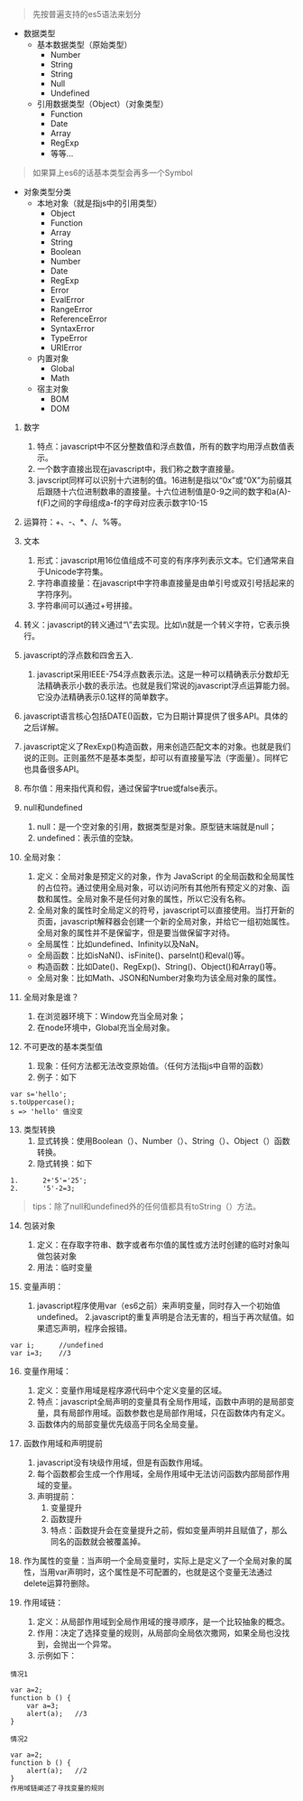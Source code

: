>先按普遍支持的es5语法来划分

- 数据类型
    - 基本数据类型（原始类型）
        - Number
        - String
        - String
        - Null
        - Undefined
    - 引用数据类型（Object）（对象类型）
        - Function
        - Date
        - Array
        - RegExp
        - 等等...
 
>如果算上es6的话基本类型会再多一个Symbol

- 对象类型分类
    - 本地对象（就是指js中的引用类型）
        - Object
        - Function
        - Array
        - String
        - Boolean
        - Number
        - Date
        - RegExp
        - Error
        - EvalError
        - RangeError
        - ReferenceError
        - SyntaxError
        - TypeError
        - URIError
    - 内置对象
        - Global
        - Math
    - 宿主对象
        - BOM
        - DOM
        

1. 数字
    1. 特点：javascript中不区分整数值和浮点数值，所有的数字均用浮点数值表示。
    2. 一个数字直接出现在javascript中，我们称之数字直接量。
    3. javscript同样可以识别十六进制的值。16进制是指以“0x”或“0X”为前缀其后跟随十六位进制数串的直接量。十六位进制值是0-9之间的数字和a(A)-f(F)之间的字母组成a-f的字母对应表示数字10-15
2. 运算符：+、-、*、/、%等。
3. 文本
    1. 形式：javascript用16位值组成不可变的有序序列表示文本。它们通常来自于Unicode字符集。
    2. 字符串直接量：在javascript中字符串直接量是由单引号或双引号括起来的字符序列。
    3. 字符串间可以通过+号拼接。
4. 转义：javascript的转义通过“\”去实现。比如\n就是一个转义字符，它表示换行。
5. javascript的浮点数和四舍五入.

    1. javascript采用IEEE-754浮点数表示法。这是一种可以精确表示分数却无法精确表示小数的表示法。也就是我们常说的javascript浮点运算能力弱。它没办法精确表示0.1这样的简单数字。

6. javascript语言核心包括DATE()函数，它为日期计算提供了很多API。具体的之后详解。

7. javascript定义了RexExp()构造函数，用来创造匹配文本的对象。也就是我们说的正则。正则虽然不是基本类型，却可以有直接量写法（字面量）。同样它也具备很多API。

8. 布尔值：用来指代真和假，通过保留字true或false表示。
9. null和undefined
    1. null：是一个空对象的引用，数据类型是对象。原型链末端就是null；
    2. undefined：表示值的空缺。
10. 全局对象：
    1. 定义：全局对象是预定义的对象，作为 JavaScript 的全局函数和全局属性的占位符。通过使用全局对象，可以访问所有其他所有预定义的对象、函数和属性。全局对象不是任何对象的属性，所以它没有名称。
    2. 全局对象的属性时全局定义的符号，javascript可以直接使用。当打开新的页面，javascript解释器会创建一个新的全局对象，并给它一组初始属性。全局对象的属性并不是保留字，但是要当做保留字对待。
    - 全局属性：比如undefined、Infinity以及NaN。
    - 全局函数：比如isNaN()、isFinite()、parseInt()和eval()等。
    - 构造函数：比如Date()、RegExp()、String()、Object()和Array()等。
    - 全局对象：比如Math、JSON和Number对象均为该全局对象的属性。

11. 全局对象是谁？
    1. 在浏览器环境下：Window充当全局对象；
    2. 在node环境中，Global充当全局对象。

12. 不可更改的基本类型值
    1. 现象：任何方法都无法改变原始值。（任何方法指js中自带的函数）
    2. 例子：如下


```
var s='hello';
s.toUppercase();
s => 'hello' 值没变
```

13. 类型转换
    1. 显式转换：使用Boolean（）、Number（）、String（）、Object（）函数转换。
    2. 隐式转换：如下


```
1.      2+'5'='25';
2.      '5'-2=3;
```
>tips：除了null和undefined外的任何值都具有toString（）方法。

14. 包装对象
    1. 定义：在存取字符串、数字或者布尔值的属性或方法时创建的临时对象叫做包装对象
    2. 用法：临时变量

15. 变量声明：
    1. javascript程序使用var（es6之前）来声明变量，同时存入一个初始值undefined。
    2.javascript的重复声明是合法无害的，相当于再次赋值。如果遗忘声明，程序会报错。

```
var i;      //undefined
var i=3;    //3
```
16. 变量作用域：
    1. 定义：变量作用域是程序源代码中个定义变量的区域。
    2. 特点：javascript全局声明的变量具有全局作用域，函数中声明的是局部变量，具有局部作用域。函数参数也是局部作用域，只在函数体内有定义。
    3. 函数体内的局部变量优先级高于同名全局变量。

17. 函数作用域和声明提前
    1. javascript没有块级作用域，但是有函数作用域。
    2. 每个函数都会生成一个作用域，全局作用域中无法访问函数内部局部作用域的变量。
    3. 声明提前：
        1. 变量提升
        2. 函数提升
        3. 特点：函数提升会在变量提升之前，假如变量声明并且赋值了，那么同名的函数就会被覆盖掉。
    
18. 作为属性的变量：当声明一个全局变量时，实际上是定义了一个全局对象的属性，当用var声明时，这个属性是不可配置的，也就是这个变量无法通过delete运算符删除。

19. 作用域链：
    1. 定义：从局部作用域到全局作用域的搜寻顺序，是一个比较抽象的概念。
    2. 作用：决定了选择变量的规则，从局部向全局依次撒网，如果全局也没找到，会抛出一个异常。
    3. 示例如下：
    

```
情况1

var a=2;
function b () {
    var a=3;
    alert(a);   //3
}

情况2

var a=2;
function b () {
    alert(a);   //2
}
作用域链阐述了寻找变量的规则
```
